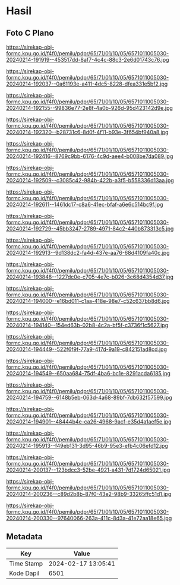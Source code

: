 # Hasil

## Foto C Plano

https://sirekap-obj-formc.kpu.go.id/f4f0/pemilu/pdpr/65/71/01/10/05/6571011005030-20240214-191919--453517dd-8af7-4c4c-88c3-2e6d01743c76.jpg

https://sirekap-obj-formc.kpu.go.id/f4f0/pemilu/pdpr/65/71/01/10/05/6571011005030-20240214-192037--0a61193e-a411-4dc5-8228-dfea331e5bf2.jpg

https://sirekap-obj-formc.kpu.go.id/f4f0/pemilu/pdpr/65/71/01/10/05/6571011005030-20240214-192155--99836e77-2e8f-4a0b-926d-95d423142d9e.jpg

https://sirekap-obj-formc.kpu.go.id/f4f0/pemilu/pdpr/65/71/01/10/05/6571011005030-20240214-192320--b28731c6-8d0f-4f11-b93e-3f654bf940a8.jpg

https://sirekap-obj-formc.kpu.go.id/f4f0/pemilu/pdpr/65/71/01/10/05/6571011005030-20240214-192416--8769c9bb-6176-4c9d-aee4-b008be7da089.jpg

https://sirekap-obj-formc.kpu.go.id/f4f0/pemilu/pdpr/65/71/01/10/05/6571011005030-20240214-192509--c3085c42-984b-422b-a3f5-b558336d13aa.jpg

https://sirekap-obj-formc.kpu.go.id/f4f0/pemilu/pdpr/65/71/01/10/05/6571011005030-20240214-192611--1461dc17-c8a6-41ec-bfaf-a6e6c514bc9f.jpg

https://sirekap-obj-formc.kpu.go.id/f4f0/pemilu/pdpr/65/71/01/10/05/6571011005030-20240214-192729--45bb3247-2789-4971-84c2-440b873313c5.jpg

https://sirekap-obj-formc.kpu.go.id/f4f0/pemilu/pdpr/65/71/01/10/05/6571011005030-20240214-192913--9d138dc2-fa4d-437e-aa76-68d4109fa40c.jpg

https://sirekap-obj-formc.kpu.go.id/f4f0/pemilu/pdpr/65/71/01/10/05/6571011005030-20240214-193848--1227dc0e-c705-4e7c-b026-3c68d4354d37.jpg

https://sirekap-obj-formc.kpu.go.id/f4f0/pemilu/pdpr/65/71/01/10/05/6571011005030-20240214-194000--e16bd011-c1aa-418e-98e7-c52c637bb8d6.jpg

https://sirekap-obj-formc.kpu.go.id/f4f0/pemilu/pdpr/65/71/01/10/05/6571011005030-20240214-194140--154ed63b-02b8-4c2a-bf5f-c3736f1c5627.jpg

https://sirekap-obj-formc.kpu.go.id/f4f0/pemilu/pdpr/65/71/01/10/05/6571011005030-20240214-194449--522f6f9f-77a9-417d-9a19-c842151ad8cd.jpg

https://sirekap-obj-formc.kpu.go.id/f4f0/pemilu/pdpr/65/71/01/10/05/6571011005030-20240214-194549--650aa684-75df-4ba6-bc1e-8291acda6185.jpg

https://sirekap-obj-formc.kpu.go.id/f4f0/pemilu/pdpr/65/71/01/10/05/6571011005030-20240214-194759--6148b5eb-063d-4a68-89bf-7db632f57599.jpg

https://sirekap-obj-formc.kpu.go.id/f4f0/pemilu/pdpr/65/71/01/10/05/6571011005030-20240214-194901--48444b4e-ca26-4968-9acf-e35d4a1aef5e.jpg

https://sirekap-obj-formc.kpu.go.id/f4f0/pemilu/pdpr/65/71/01/10/05/6571011005030-20240214-195913--f49eb131-3d95-46b9-95e3-efb4c06efd12.jpg

https://sirekap-obj-formc.kpu.go.id/f4f0/pemilu/pdpr/65/71/01/10/05/6571011005030-20240214-200137--123bdcc3-52be-4921-a431-7d1724d65021.jpg

https://sirekap-obj-formc.kpu.go.id/f4f0/pemilu/pdpr/65/71/01/10/05/6571011005030-20240214-200236--c89d2b8b-87f0-43e2-98b9-33265ffc51d1.jpg

https://sirekap-obj-formc.kpu.go.id/f4f0/pemilu/pdpr/65/71/01/10/05/6571011005030-20240214-200330--97640066-263a-411c-8d3a-41e72aa18e65.jpg


## Metadata

| Key        | Value               |
| ---------- | ------------------- |
| Time Stamp | 2024-02-17 13:05:41 |
| Kode Dapil | 6501                |




